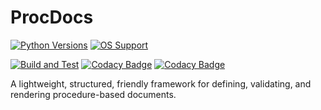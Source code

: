 # ProcDocs
[![Python Versions](https://img.shields.io/badge/python-3.10%20%7C%203.11%20%7C%203.12-blue?logo=python&logoColor=white)](https://www.python.org/)
[![OS Support](https://img.shields.io/badge/OS-Linux%20%7C%20macOS%20%7C%20Windows-lightgrey?logo=githubactions&logoColor=white)](https://github.com/jmount1992/procdocs/actions/workflows/build_test.yml)

[![Build and Test](https://github.com/jmount1992/procdocs/actions/workflows/build_and_test.yml/badge.svg)](https://github.com/jmount1992/procdocs/actions/workflows/build_and_test.yml)
[![Codacy Badge](https://app.codacy.com/project/badge/Grade/08dcb1871ec341978a7cdbcc0cfbcf83)](https://app.codacy.com/gh/jmount1992/procdocs/dashboard?utm_source=gh&utm_medium=referral&utm_content=&utm_campaign=Badge_grade)
[![Codacy Badge](https://app.codacy.com/project/badge/Coverage/08dcb1871ec341978a7cdbcc0cfbcf83)](https://app.codacy.com/gh/jmount1992/procdocs/dashboard?utm_source=gh&utm_medium=referral&utm_content=&utm_campaign=Badge_coverage)


A lightweight, structured, friendly framework for defining, validating, and rendering procedure-based documents.
